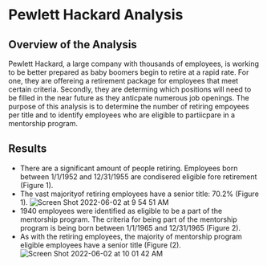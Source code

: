 # Pewlett Hackard Analysis
## Overview of the Analysis
Pewlett Hackard, a large company with thousands of employees, is working to be better prepared as baby boomers begin to retire at a rapid rate. For one, they are offereing a retirement package for employees that meet certain criteria. Secondly, they are determing which positions will need to be filled in the near future as they anticpate numerous job openings. The purpose of this analysis is to determine the number of retiring empoyees per title and to identify employees who are eligible to partiicpare in a mentorship program.
## Results
- There are a significant amount of people retiring. Employees born between 1/1/1952 and 12/31/1955 are condisered eligible fore retirement (Figure 1).
- The vast majorityof retiring employees have a senior title: 70.2% (Figure 1).
![Screen Shot 2022-06-02 at 9 54 51 AM](https://user-images.githubusercontent.com/67160240/171646861-8e30906e-bf2b-45d0-8f8e-24c87a5d76b3.png)
- 1940 employees were identified as eligible to be a part of the mentorship program. The criteria for being part of the mentorship program is being born between 1/1/1965 and 12/31/1965 (Figure 2).
- As with the retiring employees, the majority of mentorship program eligible employees have a senior title (Figure (2).
![Screen Shot 2022-06-02 at 10 01 42 AM](https://user-images.githubusercontent.com/67160240/171646962-840b41ba-f8d5-47aa-80e3-e45688c43012.png)
